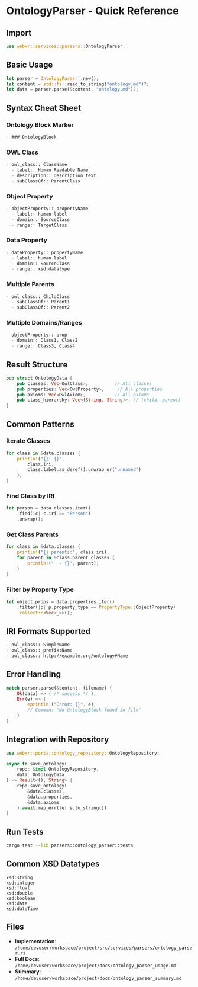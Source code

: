 # OntologyParser - Quick Reference

## Import

```rust
use webxr::services::parsers::OntologyParser;
```

## Basic Usage

```rust
let parser = OntologyParser::new();
let content = std::fs::read_to_string("ontology.md")?;
let data = parser.parse(&content, "ontology.md")?;
```

## Syntax Cheat Sheet

### Ontology Block Marker
```markdown
- ### OntologyBlock
```

### OWL Class
```markdown
- owl_class:: ClassName
  - label:: Human Readable Name
  - description:: Description text
  - subClassOf:: ParentClass
```

### Object Property
```markdown
- objectProperty:: propertyName
  - label:: human label
  - domain:: SourceClass
  - range:: TargetClass
```

### Data Property
```markdown
- dataProperty:: propertyName
  - label:: human label
  - domain:: SourceClass
  - range:: xsd:datatype
```

### Multiple Parents
```markdown
- owl_class:: ChildClass
  - subClassOf:: Parent1
  - subClassOf:: Parent2
```

### Multiple Domains/Ranges
```markdown
- objectProperty:: prop
  - domain:: Class1, Class2
  - range:: Class3, Class4
```

## Result Structure

```rust
pub struct OntologyData {
    pub classes: Vec<OwlClass>,          // All classes
    pub properties: Vec<OwlProperty>,     // All properties
    pub axioms: Vec<OwlAxiom>,           // All axioms
    pub class_hierarchy: Vec<(String, String)>, // (child, parent)
}
```

## Common Patterns

### Iterate Classes
```rust
for class in &data.classes {
    println!("{}: {}",
        class.iri,
        class.label.as_deref().unwrap_or("unnamed")
    );
}
```

### Find Class by IRI
```rust
let person = data.classes.iter()
    .find(|c| c.iri == "Person")
    .unwrap();
```

### Get Class Parents
```rust
for class in &data.classes {
    println!("{} parents:", class.iri);
    for parent in &class.parent_classes {
        println!("  - {}", parent);
    }
}
```

### Filter by Property Type
```rust
let object_props = data.properties.iter()
    .filter(|p| p.property_type == PropertyType::ObjectProperty)
    .collect::<Vec<_>>();
```

## IRI Formats Supported

```markdown
- owl_class:: SimpleName
- owl_class:: prefix:Name
- owl_class:: http://example.org/ontology#Name
```

## Error Handling

```rust
match parser.parse(&content, filename) {
    Ok(data) => { /* success */ },
    Err(e) => {
        eprintln!("Error: {}", e);
        // Common: "No OntologyBlock found in file"
    }
}
```

## Integration with Repository

```rust
use webxr::ports::ontology_repository::OntologyRepository;

async fn save_ontology(
    repo: &impl OntologyRepository,
    data: OntologyData
) -> Result<(), String> {
    repo.save_ontology(
        &data.classes,
        &data.properties,
        &data.axioms
    ).await.map_err(|e| e.to_string())
}
```

## Run Tests

```bash
cargo test --lib parsers::ontology_parser::tests
```

## Common XSD Datatypes

```
xsd:string
xsd:integer
xsd:float
xsd:double
xsd:boolean
xsd:date
xsd:dateTime
```

## Files

- **Implementation**: `/home/devuser/workspace/project/src/services/parsers/ontology_parser.rs`
- **Full Docs**: `/home/devuser/workspace/project/docs/ontology_parser_usage.md`
- **Summary**: `/home/devuser/workspace/project/docs/ontology_parser_summary.md`
